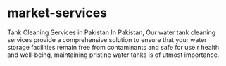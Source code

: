 # market-services
 Tank Cleaning Services in Pakistan  In Pakistan, Our water tank cleaning services provide a comprehensive solution to ensure that your water storage facilities remain free from contaminants and safe for use.r health and well-being, maintaining pristine water tanks is of utmost importance.
